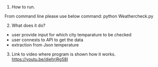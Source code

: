 
1. How to run.

From command line please use below command: python Weathercheck.py

2. What does it do?

- user provide input for which city temparature to be checked
- user connests to API to get the data
- extraction from Json temperature

3. Link to video where program is shown how it works.
https://youtu.be/diehrjRg58I
